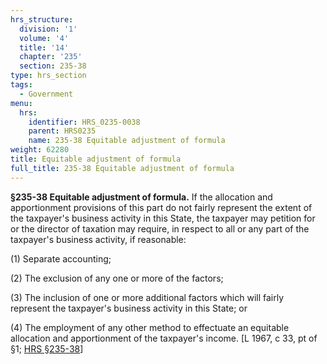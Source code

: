 ```yaml
---
hrs_structure:
  division: '1'
  volume: '4'
  title: '14'
  chapter: '235'
  section: 235-38
type: hrs_section
tags:
  - Government
menu:
  hrs:
    identifier: HRS_0235-0038
    parent: HRS0235
    name: 235-38 Equitable adjustment of formula
weight: 62280
title: Equitable adjustment of formula
full_title: 235-38 Equitable adjustment of formula
---
```

**§235-38 Equitable adjustment of formula.** If the allocation and apportionment provisions of this part do not fairly represent the extent of the taxpayer's business activity in this State, the taxpayer may petition for or the director of taxation may require, in respect to all or any part of the taxpayer's business activity, if reasonable:

(1) Separate accounting;

(2) The exclusion of any one or more of the factors;

(3) The inclusion of one or more additional factors which will fairly represent the taxpayer's business activity in this State; or

(4) The employment of any other method to effectuate an equitable allocation and apportionment of the taxpayer's income. [L 1967, c 33, pt of §1; [HRS §235-38](/title-14/chapter-235/section-235-38/)]